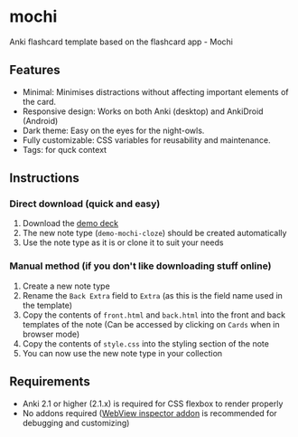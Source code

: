 # mochi
Anki flashcard template based on the flashcard app - Mochi

## Features
- Minimal: Minimises distractions without affecting important elements of the card.
- Responsive design: Works on both Anki (desktop) and AnkiDroid (Android)
- Dark theme: Easy on the eyes for the night-owls.
- Fully customizable: CSS variables for reusability and maintenance.
- Tags: for quck context

## Instructions
### Direct download (quick and easy)
1. Download the [demo deck](https://github.com/pranavdeshai23/anki-templates/blob/main/mochi/anki-mochi.apkg)
2. The new note type (`demo-mochi-cloze`) should be created automatically
3. Use the note type as it is or clone it to suit your needs

### Manual method (if you don't like downloading stuff online)
1. Create a new note type
2. Rename the `Back Extra` field to `Extra` (as this is the field name used in the template)
3. Copy the contents of `front.html` and `back.html` into the front and back templates of the note (Can be accessed by clicking on `Cards` when in browser mode)
4. Copy the contents of `style.css` into the styling section of the note
5. You can now use the new note type in your collection

## Requirements
- Anki 2.1 or higher (2.1.x) is required for CSS flexbox to render properly
- No addons required ([WebView inspector addon](https://ankiweb.net/shared/info/31746032) is recommended for debugging and customizing)
